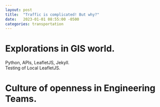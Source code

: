 ```yaml
---
layout: post
title:  "Traffic is complicated! But why?"
date:   2023-01-01 08:55:00 -0500
categories: transportation
---
```

# Explorations in GIS world.  
Python, APIs, LeafletJS, Jekyll.  
Testing of Local LeafletJS.  

# Culture of openness in Engineering Teams.  
